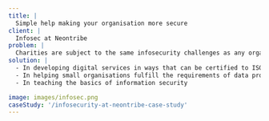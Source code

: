 ```yaml
---
title: |
  Simple help making your organisation more secure
client: |
  Infosec at Neontribe
problem: |
  Charities are subject to the same infosecurity challenges as any organisation. Yet charities are often heavily constrained by budget, and seldom have dedicated infosec staff. Knowledge of information security issues has to permeate the entire organisation to avoid risk to often vulnerable beneficiaries.
solution: |
  - In developing digital services in ways that can be certified to ISO 27001:2022
  - In helping small organisations fulfill the requirements of data protection regulations 
  - In teaching the basics of information security

image: images/infosec.png
caseStudy: '/infosecurity-at-neontribe-case-study'
---
```

